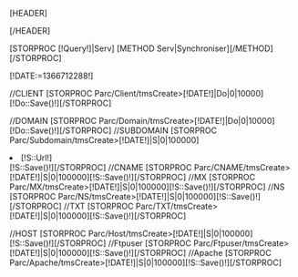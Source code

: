 [HEADER]
<style type="text/css">
	div#Global {
		overflow: auto;
	}
</style>
[/HEADER]

[STORPROC [!Query!]|Serv]
	[METHOD Serv|Synchroniser][/METHOD]
[/STORPROC]

[!DATE:=1366712288!]

//CLIENT
[STORPROC Parc/Client/tmsCreate>[!DATE!]|Do|0|10000][!Do::Save()!][/STORPROC]

//DOMAIN
[STORPROC Parc/Domain/tmsCreate>[!DATE!]|Do|0|10000][!Do::Save()!][/STORPROC]
//SUBDOMAIN
[STORPROC Parc/Subdomain/tmsCreate>[!DATE!]|S|0|100000]<li>[!S::Url!]</li>[!S::Save()!][/STORPROC]
//CNAME
[STORPROC Parc/CNAME/tmsCreate>[!DATE!]|S|0|100000][!S::Save()!][/STORPROC]
//MX
[STORPROC Parc/MX/tmsCreate>[!DATE!]|S|0|100000][!S::Save()!][/STORPROC]
//NS
[STORPROC Parc/NS/tmsCreate>[!DATE!]|S|0|100000][!S::Save()!][/STORPROC]
//TXT
[STORPROC Parc/TXT/tmsCreate>[!DATE!]|S|0|100000][!S::Save()!][/STORPROC]


//HOST
[STORPROC Parc/Host/tmsCreate>[!DATE!]|S|0|100000][!S::Save()!][/STORPROC]
//Ftpuser
[STORPROC Parc/Ftpuser/tmsCreate>[!DATE!]|S|0|100000][!S::Save()!][/STORPROC]
//Apache
[STORPROC Parc/Apache/tmsCreate>[!DATE!]|S|0|100000][!S::Save()!][/STORPROC]
